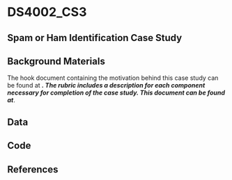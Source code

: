 # DS4002_CS3

## Spam or Ham Identification Case Study 

## Background Materials 
The hook document containing the motivation behind this case study can be found at ___. The rubric includes a description for each component necessary for completion of the case study. This document can be found at___. 

## Data 

## Code 

## References 

